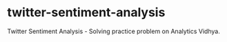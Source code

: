 # twitter-sentiment-analysis
Twitter Sentiment Analysis - Solving practice problem on Analytics Vidhya.
